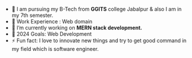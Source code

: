 
- 🌱 I am pursuing my B-Tech from <b>GGITS</b> college Jabalpur & also I am in my 7th semester.
- 👯 Work Experience : Web domain 
- 🌱 I’m currently working on <strong>MERN stack development.</strong>
- 🥅 2024 Goals: Web Development
- ⚡ Fun fact: I love to innovate new things and try to get good command in my field which is software engineer.
